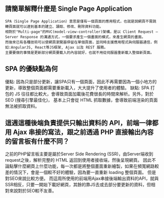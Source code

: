 ## 請簡單解釋什麼是 Single Page Application
    SPA（Single Page Application）意思是僅有一個頁面的應用程式，也就是說網頁不需跳轉頁面就可以達到基本的建立、讀取、修改、刪除資料功能。
    相對於"Multi-page"的MVC(model-view-controller)架構，是以 Client Request — Server Response 的溝通方式，一個要求產生一個畫面的模式，來產生網頁的畫面。
    而後來已有各種技術可以使網頁瀏覽器停留在單個頁面，並同時支援應用程式與伺服器通信，例如:AngularJS, React等JS框架, Ajax 以及 REST 服務。
    主要要做的事情是更新部分網頁要載入的內容就好，也就不用從伺服器重新載入整個新頁面。


## SPA 的優缺點為何
  優點: 因為只是部分更新，讓SPA只有一個頁面，因此不再需要因為一個小地方的更新，導致整個頁面都需要重新載入，大大提升了使用者的體驗。
  缺點: SPA 打包的 JS 往往都比較大，會導致頁面加載後花費很長的時間來解析。另外，對於SEO (搜尋引擎最佳化)， 基本上只會從 HTML 抓取數據，會導致前端渲染的頁面無法被抓取資料。

## 這週這種後端負責提供只輸出資料的 API，前端一律都用 Ajax 串接的寫法，跟之前透過 PHP 直接輸出內容的留言板有什麼不同？
  之前的PHP留言板主要是屬於Server Side Rendering (SSR)，由Server端收到request之後，解析完整的 HTML 返回到使用者接收端，然後呈現網頁。
  因此不論點擊什麼網頁上什麼功能，每一次都是將整個畫面重新繪製，如果在頻寬網路較差的情況下，會是一個較不好的體驗，因為要一直重新 loading 整個頁面。
  但是對SEO來說比較方便。
  而這周所使用的前端用Ajax串接後端輸出資料的API，就與SSR相反，只要一開始下載好網頁，其餘的靠JS去或去部分要更新的資料，但相對來說對於SEO較不友善。